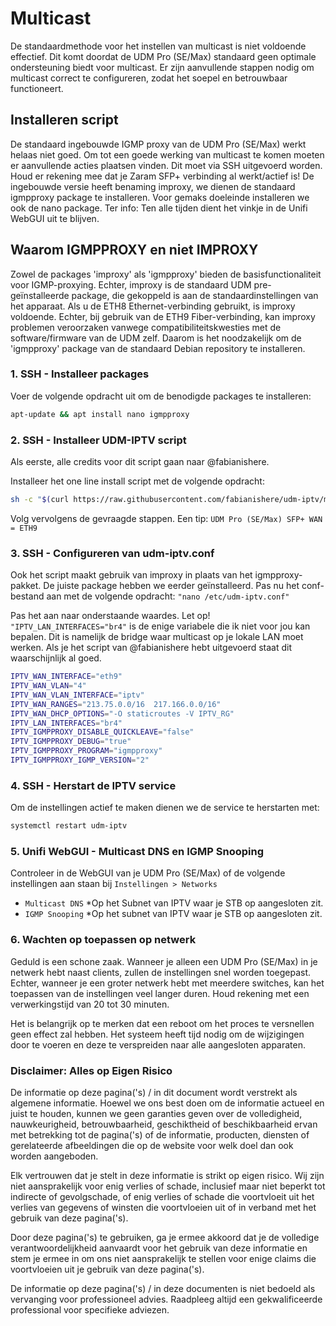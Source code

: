 # Multicast
De standaardmethode voor het instellen van multicast is niet voldoende effectief. Dit komt doordat de UDM Pro (SE/Max) standaard geen optimale ondersteuning biedt voor multicast. Er zijn aanvullende stappen nodig om multicast correct te configureren, zodat het soepel en betrouwbaar functioneert.

## Installeren script

De standaard ingebouwde IGMP proxy van de UDM Pro (SE/Max) werkt helaas niet goed. Om tot een goede werking van multicast te komen moeten er aanvullende acties plaatsen vinden. Dit moet via SSH uitgevoerd worden. Houd er rekening mee dat je Zaram SFP+ verbinding al werkt/actief is!
De ingebouwde versie heeft benaming improxy, we dienen de standaard igmpproxy package te installeren. Voor gemaks doeleinde installeren we ook de nano package. Ter info: Ten alle tijden dient het vinkje in de Unifi WebGUI uit te blijven.

## Waarom IGMPPROXY en niet IMPROXY
Zowel de packages 'improxy' als 'igmpproxy' bieden de basisfunctionaliteit voor IGMP-proxying. Echter, improxy is de standaard UDM pre-geïnstalleerde package, die gekoppeld is aan de standaardinstellingen van het apparaat. Als u de ETH8 Ethernet-verbinding gebruikt, is improxy voldoende. Echter, bij gebruik van de ETH9 Fiber-verbinding, kan improxy problemen veroorzaken vanwege compatibiliteitskwesties met de software/firmware van de UDM zelf. Daarom is het noodzakelijk om de 'igmpproxy' package van de standaard Debian repository te installeren.

### 1. SSH - Installeer packages
Voer de volgende opdracht uit om de benodigde packages te installeren:
```bash
apt-update && apt install nano igmpproxy
```

### 2. SSH - Installeer UDM-IPTV script
Als eerste, alle credits voor dit script gaan naar @fabianishere.

Installeer het one line install script met de volgende opdracht:
```bash
sh -c "$(curl https://raw.githubusercontent.com/fabianishere/udm-iptv/master/install.sh -sSf)"
```
Volg vervolgens de gevraagde stappen. Een tip: ``UDM Pro (SE/Max) SFP+ WAN = ETH9``

### 3. SSH - Configureren van udm-iptv.conf
Ook het script maakt gebruik van improxy in plaats van het igmpproxy-pakket. De juiste package hebben we eerder geïnstalleerd. Pas nu het conf-bestand aan met de volgende opdracht: ``"nano /etc/udm-iptv.conf"``

Pas het aan naar onderstaande waardes. Let op! ``"IPTV_LAN_INTERFACES="br4"`` is de enige variabele die ik niet voor jou kan bepalen. Dit is namelijk de bridge waar multicast op je lokale LAN moet werken. Als je het script van @fabianishere hebt uitgevoerd staat dit waarschijnlijk al goed.

```bash
IPTV_WAN_INTERFACE="eth9"
IPTV_WAN_VLAN="4"
IPTV_WAN_VLAN_INTERFACE="iptv"
IPTV_WAN_RANGES="213.75.0.0/16  217.166.0.0/16"
IPTV_WAN_DHCP_OPTIONS="-O staticroutes -V IPTV_RG"
IPTV_LAN_INTERFACES="br4"
IPTV_IGMPPROXY_DISABLE_QUICKLEAVE="false"
IPTV_IGMPPROXY_DEBUG="true"
IPTV_IGMPPROXY_PROGRAM="igmpproxy"
IPTV_IGMPPROXY_IGMP_VERSION="2"
```

### 4. SSH - Herstart de IPTV service

Om de instellingen actief te maken dienen we de service te herstarten met:
```bash
systemctl restart udm-iptv
```

### 5. Unifi WebGUI - Multicast DNS en IGMP Snooping
Controleer in de WebGUI van je UDM Pro (SE/Max) of de volgende instellingen aan staan bij ``Instellingen > Networks``

- ``Multicast DNS`` *Op het Subnet van IPTV waar je STB op aangesloten zit.
- ``IGMP Snooping`` *Op het subnet van IPTV waar je STB op aangesloten zit.

### 6. Wachten op toepassen op netwerk
Geduld is een schone zaak. Wanneer je alleen een UDM Pro (SE/Max) in je netwerk hebt naast clients, zullen de instellingen snel worden toegepast. Echter, wanneer je een groter netwerk hebt met meerdere switches, kan het toepassen van de instellingen veel langer duren. Houd rekening met een verwerkingstijd van 20 tot 30 minuten.

Het is belangrijk op te merken dat een reboot om het proces te versnellen geen effect zal hebben. Het systeem heeft tijd nodig om de wijzigingen door te voeren en deze te verspreiden naar alle aangesloten apparaten.


### Disclaimer: Alles op Eigen Risico
De informatie op deze pagina('s) / in dit document wordt verstrekt als algemene informatie. Hoewel we ons best doen om de informatie actueel en juist te houden, kunnen we geen garanties geven over de volledigheid, nauwkeurigheid, betrouwbaarheid, geschiktheid of beschikbaarheid ervan met betrekking tot de pagina('s) of de informatie, producten, diensten of gerelateerde afbeeldingen die op de website voor welk doel dan ook worden aangeboden.

Elk vertrouwen dat je stelt in deze informatie is strikt op eigen risico. Wij zijn niet aansprakelijk voor enig verlies of schade, inclusief maar niet beperkt tot indirecte of gevolgschade, of enig verlies of schade die voortvloeit uit het verlies van gegevens of winsten die voortvloeien uit of in verband met het gebruik van deze pagina('s).

Door deze pagina('s) te gebruiken, ga je ermee akkoord dat je de volledige verantwoordelijkheid aanvaardt voor het gebruik van deze informatie en stem je ermee in om ons niet aansprakelijk te stellen voor enige claims die voortvloeien uit je gebruik van deze pagina('s).

De informatie op deze pagina('s) / in deze documenten is niet bedoeld als vervanging voor professioneel advies. Raadpleeg altijd een gekwalificeerde professional voor specifieke adviezen.
